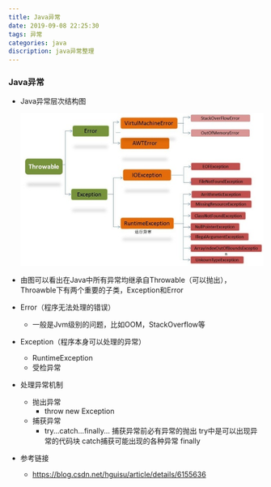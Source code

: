 ```yaml
---
title: Java异常
date: 2019-09-08 22:25:30
tags: 异常
categories: java
discription: java异常整理
---
```


### Java异常

- Java异常层次结构图

  ![](https://raw.githubusercontent.com/zjajxzg/figure_bed_public/master/github_img/1354020417_5176.jpg)

- 由图可以看出在Java中所有异常均继承自Throwable（可以抛出），Throawble下有两个重要的子类，Exception和Error
- Error（程序无法处理的错误）
  
  - 一般是Jvm级别的问题，比如OOM，StackOverflow等
- Exception（程序本身可以处理的异常）
  - RuntimeException
  - 受检异常
- 处理异常机制
  - 抛出异常
    - throw new Exception
  - 捕获异常
    - try...catch...finally...   捕获异常前必有异常的抛出   try中是可以出现异常的代码块   catch捕获可能出现的各种异常  finally
- 参考链接
  
  - <https://blog.csdn.net/hguisu/article/details/6155636>